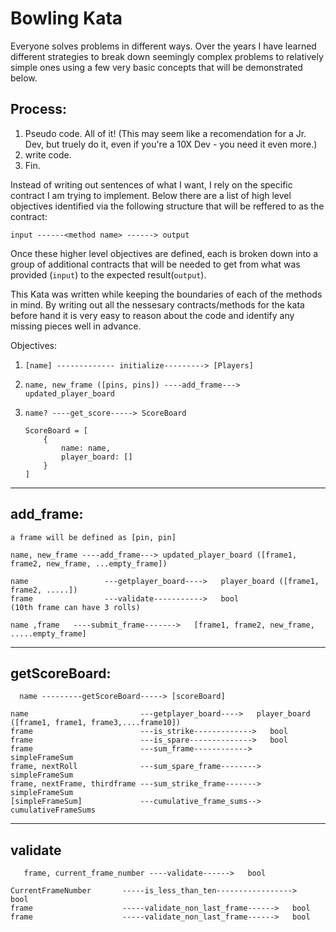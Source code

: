 # Bowling Kata

Everyone solves problems in different ways. Over the years I have learned different strategies to break down seemingly complex problems to relatively simple ones using a few very basic concepts that will be demonstrated below.

## Process: 
 1. Pseudo code. All of it! (This may seem like a recomendation for a Jr. Dev, but truely do it, even if you're a 10X Dev - you need it even more.)
 2. write code.
 3. Fin.

Instead of writing out sentences of what I want, I rely on the specific contract I am trying to implement. Below there are a list of high level objectives identified via the following structure that will be reffered to as the contract:
  
  ``` input ------<method name> ------> output ```
  
Once these higher level objectives are defined, each is broken down into a group of additional contracts that will be needed to get from what was provided (`input`) to the expected result(`output`).

This Kata was written while keeping the boundaries of each of the methods in mind. By writing out all the nessesary contracts/methods for the kata before hand it is very easy to reason about the code and identify any missing pieces well in advance. 

Objectives:
1. `[name] ------------- initialize---------> [Players]` 
2. `name, new_frame ([pins, pins]) ----add_frame---> updated_player_board` 
3. `name? ----get_score-----> ScoreBoard` 

    ```
    ScoreBoard = [
        {
            name: name,
            player_board: []
        }
    ]
    ```
---
## add_frame:
`a frame will be defined as [pin, pin]`

`name, new_frame ----add_frame---> updated_player_board ([frame1, frame2, new_frame, ...empty_frame])` 

    name                 ---getplayer_board---->   player_board ([frame1, frame2, .....])
    frame                ---validate----------->   bool
    (10th frame can have 3 rolls)
    
    name ,frame   ----submit_frame------->   [frame1, frame2, new_frame, .....empty_frame]

---
## getScoreBoard:
`  name ---------getScoreBoard-----> [scoreBoard]` 

    name                         ---getplayer_board---->   player_board ([frame1, frame1, frame3,....frame10])
    frame                        ---is_strike------------->   bool
    frame                        ---is_spare-------------->   bool
    frame                        ---sum_frame------------>   simpleFrameSum
    frame, nextRoll              ---sum_spare_frame-------->   simpleFrameSum
    frame, nextFrame, thirdframe ---sum_strike_frame------->   simpleFrameSum
    [simpleFrameSum]             ---cumulative_frame_sums-->   cumulativeFrameSums

---
## validate
`   frame, current_frame_number ----validate------>   bool`
   
    CurrentFrameNumber       -----is_less_than_ten----------------->   bool
    frame                    -----validate_non_last_frame------>   bool
    frame                    -----validate_non_last_frame------>   bool
